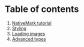 # Table of contents

1. [NativeMark tutorial](NativeMark.md)
1. [Styling](Styling.md)
1. [Loading images](Images.md)
1. [Advanced types](AdvancedTypes.md)